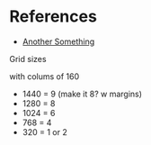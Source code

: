 # References

- [Another Something](http://www.anothersomething.org/)

Grid sizes

with colums of 160 

- 1440 = 9 (make it 8? w margins)
- 1280 = 8
- 1024 = 6
- 768 = 4
- 320 = 1 or 2